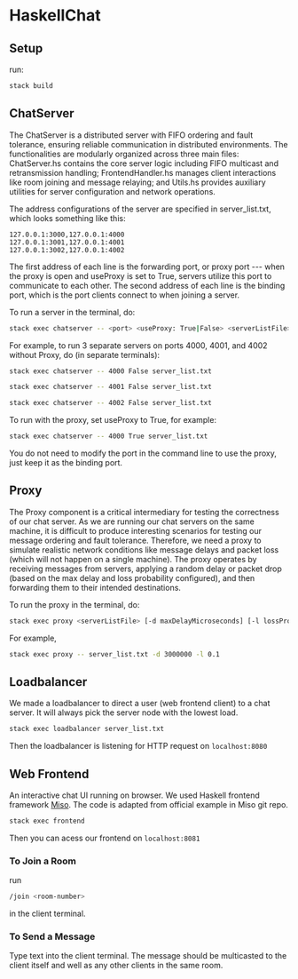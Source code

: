 # HaskellChat

## Setup

run:

```bash
stack build
```

## ChatServer

The ChatServer is a distributed server with FIFO ordering and fault tolerance, ensuring reliable communication in distributed environments. The functionalities are modularly organized across three main files: ChatServer.hs contains the core server logic including FIFO multicast and retransmission handling; FrontendHandler.hs manages client interactions like room joining and message relaying; and Utils.hs provides auxiliary utilities for server configuration and network operations.

The address configurations of the server are specified in server_list.txt, which looks something like this:

```plaintext
127.0.0.1:3000,127.0.0.1:4000
127.0.0.1:3001,127.0.0.1:4001
127.0.0.1:3002,127.0.0.1:4002
```
The first address of each line is the forwarding port, or proxy port --- when the proxy is open and useProxy is set to True, servers utilize this port to communicate to each other.
The second address of each line is the binding port, which is the port clients connect to when joining a server.

To run a server in the terminal, do:

```bash
stack exec chatserver -- <port> <useProxy: True|False> <serverListFile>
```

For example, to run 3 separate servers on ports 4000, 4001, and 4002 without Proxy, do (in separate terminals):

```bash
stack exec chatserver -- 4000 False server_list.txt
```

```bash
stack exec chatserver -- 4001 False server_list.txt
```

```bash
stack exec chatserver -- 4002 False server_list.txt
```

To run with the proxy, set useProxy to True, for example:

```bash
stack exec chatserver -- 4000 True server_list.txt
```

You do not need to modify the port in the command line to use the proxy, just keep it as the binding port.

## Proxy

The Proxy component is a critical intermediary for testing the correctness of our chat server. As we are running our chat servers on the same machine, it is difficult to produce interesting scenarios for testing our message ordering and fault tolerance. Therefore, we need a proxy to simulate realistic network conditions like message delays and packet loss (which will not happen on a single machine). The proxy operates by receiving messages from servers, applying a random delay or packet drop (based on the max delay and loss probability configured), and then forwarding them to their intended destinations.

To run the proxy in the terminal, do:

```bash
stack exec proxy <serverListFile> [-d maxDelayMicroseconds] [-l lossProbability]
```

For example,

```bash
stack exec proxy -- server_list.txt -d 3000000 -l 0.1
```

## Loadbalancer

We made a loadbalancer to direct a user (web frontend client) to a chat server. It will always pick the server node with the lowest load.

```bash
stack exec loadbalancer server_list.txt
```

Then the loadbalancer is listening for HTTP request on `localhost:8080`

## Web Frontend

An interactive chat UI running on browser. We used Haskell frontend framework [Miso](https://haskell-miso.org/). The code is adapted from official example in Miso git repo.

```bash
stack exec frontend
```
Then you can acess our frontend on `localhost:8081`

### To Join a Room

run

```bash
/join <room-number>
```

in the client terminal.

### To Send a Message

Type text into the client terminal. The message should be multicasted to the client itself and well as any other clients in the same room.
